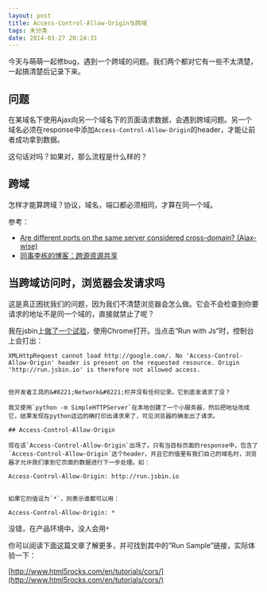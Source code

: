 ```yaml
---
layout: post
title: Access-Control-Allow-Origin与跨域
tags: 未分类
date: 2014-03-27 20:24:31
---
```


今天与萌萌一起修bug，遇到一个跨域的问题。我们两个都对它有一些不太清楚，一起搞清楚后记录下来。

## 问题

在某域名下使用Ajax向另一个域名下的页面请求数据，会遇到跨域问题。另一个域名必须在response中添加`Access-Control-Allow-Origin`的header，才能让前者成功拿到数据。

这句话对吗？如果对，那么流程是什么样的？

## 跨域

怎样才能算跨域？协议，域名，端口都必须相同，才算在同一个域。

参考：

*   [Are different ports on the same server considered cross-domain? (Ajax-wise)](http://stackoverflow.com/questions/1077218/are-different-ports-on-the-same-server-considered-cross-domain-ajax-wise)
*   [同事李栋的博客：跨源资源共享](http://twlidong.github.io/blog/2013/12/22/kua-yuan-zi-yuan-gong-xiang-cross-origin-resource-sharing-cors/)

## 当跨域访问时，浏览器会发请求吗

这是真正困扰我们的问题，因为我们不清楚浏览器会怎么做。它会不会检查到你要请求的地址不是同一个域的，直接就禁止了呢？

我在jsbin上[做了一个试验](http://jsbin.com/fusaweqe/1/edit)，使用Chrome打开。当点击“Run with Js”时，控制台上会打出：

    XMLHttpRequest cannot load http://google.com/. No 'Access-Control-Allow-Origin' header is present on the requested resource. Origin 'http://run.jsbin.io' is therefore not allowed access. 
    

    但开发者工具的&#8221;Network&#8221;栏并没有任何记录。它到底发请求了没？

    我又使用`python -m SimpleHTTPServer`在本地创建了一个小服务器，然后把地址改成它，结果发现在python这边的确打印出请求来了，可见浏览器的确发出了请求。

    ## Access-Control-Allow-Origin

    现在该`Access-Control-Allow-Origin`出场了。只有当目标页面的response中，包含了`Access-Control-Allow-Origin`这个header，并且它的值里有我们自己的域名时，浏览器才允许我们拿到它页面的数据进行下一步处理。如：

    Access-Control-Allow-Origin: http://run.jsbin.io
    

    如果它的值设为`*`，则表示谁都可以用：

    Access-Control-Allow-Origin: *

没错，在产品环境中，没人会用`*`

你可以阅读下面这篇文章了解更多，并可找到其中的&#8221;Run Sample&#8221;链接，实际体验一下：

[http://www.html5rocks.com/en/tutorials/cors/](http://www.html5rocks.com/en/tutorials/cors/)
